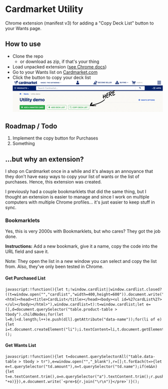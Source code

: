 # Cardmarket Utility

Chrome extension (manifest v3) for adding a "Copy Deck List" button to your Wants page.

## How to use


- Clone the repo
    - or download as zip, if that's your thing
- Load unpacked extension ([see Chrome docs](https://developer.chrome.com/docs/extensions/mv3/getstarted/development-basics/#load-unpacked))
- Go to your Wants list on [Cardmarket.com](https://www.cardmarket.com/en/Magic/Wants)
- Click the button to copy your deck list
![Copy Deck List button](docs/copy-deck-list-button.png)

## Roadmap / Todo

1. Implement the copy button for Purchases
2. Something

## ...but why an extension?

I shop on Cardmarket once in a while and it's always an annoyance that they don't have easy ways to copy your list of wants or the list of purchases. Hence, this extension was created.

I previously had a couple bookmarklets that did the same thing, but I thought an extension is easier to manage and since I work on multiple computers with multiple Chrome profiles... it's just easier to keep stuff in sync.

### Bookmarklets

Yes, this is very 2000s with Bookmarklets, but who cares? They got the job done.

**Instructions:** Add a new bookmark, give it a name, copy the code into the URL field and save it.

Note: They open the list in a new window you can select and copy the list from. Also, they've only been tested in Chrome.

#### Get Purchased List
```
javascript:!function(){let t;!window.cardlist||window.cardlist.closed?((t=window.open("","cardlist","width=400,height=600")).document.write("<html><head><title>CardList</title></head><body><ul id=%27cardList%27></ul></body></html>"),window.cardlist=t):t=window.cardlist;let e=[],d=document.querySelector("table.product-table > tbody").childNodes;for(let l=0;l<d.length;l++)e.push(d[l].getAttribute("data-name"));for(li of e){let i=t.document.createElement("li");i.textContent=li,t.document.getElementById("cardList").appendChild(i)}}();
```

#### Get Wants List
```
javascript:!function(){let t=document.querySelectorAll("table.data-table > tbody > tr"),e=window.open("","_blank"),r=[];t.forEach(t=>{let e=t.querySelector("td.amount"),n=t.querySelector("td.name");if(e&&n){let t=e.textContent.trim(),o=n.querySelector("a").textContent.trim();r.push(t+" "+o)}}),e.document.write(`<pre>${r.join("\r\n")}</pre>`)}();
```
